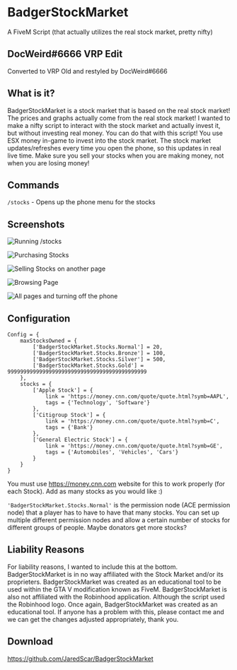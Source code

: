 # BadgerStockMarket
A FiveM Script (that actually utilizes the real stock market, pretty nifty)
## DocWeird#6666 VRP Edit
Converted to VRP Old and restyled by DocWeird#6666
## What is it?
BadgerStockMarket is a stock market that is based on the real stock market! The prices and graphs actually come from the real stock market! I wanted to make a nifty script to interact with the stock market and actually invest it, but without investing real money. You can do that with this script! You use ESX money in-game to invest into the stock market. The stock market updates/refreshes every time you open the phone, so this updates in real live time. Make sure you sell your stocks when you are making money, not when you are losing money!
## Commands
`/stocks` - Opens up the phone menu for the stocks
## Screenshots
![Running /stocks](https://i.gyazo.com/94e8d2d10607ebb211e579f08878cd0f.gif)

![Purchasing Stocks](https://i.gyazo.com/246c95870ce2724afab536fec21f8221.gif)

![Selling Stocks on another page](https://i.gyazo.com/a14d4afda42421d2865bbe3cfc0a5764.gif)

![Browsing Page](https://i.gyazo.com/515771f3f8f6ee85b8c1b63f5abe9fe3.gif)

![All pages and turning off the phone](https://i.gyazo.com/15738ab69ea833af91f8eafbe16cdfe0.gif)

## Configuration
```
Config = {
	maxStocksOwned = {
		['BadgerStockMarket.Stocks.Normal'] = 20,
		['BadgerStockMarket.Stocks.Bronze'] = 100,
		['BadgerStockMarket.Stocks.Silver'] = 500,
		['BadgerStockMarket.Stocks.Gold'] = 99999999999999999999999999999999999999999999
	},
	stocks = {
		['Apple Stock'] = {
			link = 'https://money.cnn.com/quote/quote.html?symb=AAPL',
			tags = {'Technology', 'Software'}
		},
		['Citigroup Stock'] = {
			link = 'https://money.cnn.com/quote/quote.html?symb=C',
			tags = {'Bank'}
		},
		['General Electric Stock'] = {
			link = 'https://money.cnn.com/quote/quote.html?symb=GE',
			tags = {'Automobiles', 'Vehicles', 'Cars'}
		}
	}
}
```
You must use https://money.cnn.com website for this to work properly (for each Stock). Add as many stocks as you would like :)

`'BadgerStockMarket.Stocks.Normal'` is the permission node (ACE permission node) that a player has to have to have that many stocks. You can set up multiple different permission nodes and allow a certain number of stocks for different groups of people. Maybe donators get more stocks?

## Liability Reasons
For liability reasons, I wanted to include this at the bottom. BadgerStockMarket is in no way affiliated with the Stock Market and/or its proprieters. BadgerStockMarket was created as an educational tool to be used within the GTA V modification known as FiveM. BadgerStockMarket is also not affiliated with the Robinhood application. Although the script used the Robinhood logo. Once again, BadgerStockMarket was created as an educational tool. If anyone has a problem with this, please contact me and we can get the changes adjusted appropriately, thank you.

## Download

https://github.com/JaredScar/BadgerStockMarket
